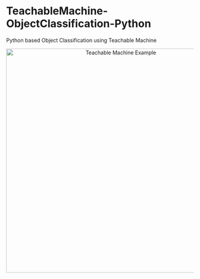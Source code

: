 # TeachableMachine-ObjectClassification-Python
Python based Object Classification using Teachable Machine

<p align="center"> <img src="https://miro.medium.com/max/1000/1*8AK-0OKo8sN28O3Yq2XvKg.gif" width="600" alt="Teachable Machine Example"> </p>
